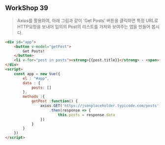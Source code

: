 ## WorkShop 39

> Axios를 활용하여, 아래 그림과 같이 'Get Posts' 버튼을 클릭하면 특정 URL로 HTTP요청을 보내어 임의의 Post의 리스트를 가져와 보여주는 앱을 만들어 봅시다.

```html
<div id="app">
    <button v-model="getPost">
        Get Posts!
    </button>
    <li v-for="post in posts"><strong>{{post.title}}</strong> - <span>{{post.body}}</span></li>
</div>
<script>
	const app = new Vue({
        el : "#app",
        data : {
            posts: []
        },
        methods :{
            getPost :function() {
                axios.GET('https://jsonplaceholder.typicode.com/posts')
                	.then(response => {
                    	this.posts = response.data
                })
            }
        }
    })
</script>
```



